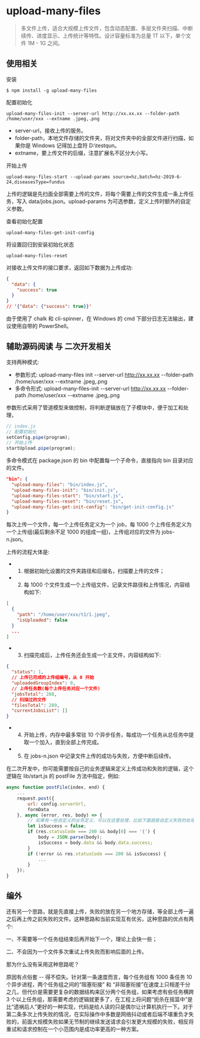 # upload-many-files

> 多文件上传，适合大规模上传文件，包含动态配置、多层文件夹扫描、中断续传、进度显示、上传统计等特性。设计容量标准为总量 1T 以下，单个文件 1M - 1G 之间。

## 使用相关

安装
```shell
$ npm install -g upload-many-files
```

配置初始化
```shell
upload-many-files-init --server-url http://xx.xx.xx --folder-path /home/user/xxx --extname .jpeg,.png
```
- server-url，接收上传的服务。
- folder-path，本地文件存储的文件夹，将对文件夹中的全部文件进行扫描，如果你是 Windows 记得加上盘符 D:\testqun。
- extname，要上传文件的后缀，注意扩展名不区分大小写。

开始上传
```shell
upload-many-files-start --upload-params source=hz,batch=hz-2019-6-24,diseasesType=fundus
```
上传的逻辑是先扫面全部需要上传的文件，将每个需要上传的文件生成一条上传任务，写入 data/jobs.json。upload-params 为可选参数，定义上传时额外的自定义参数。

查看初始化配置
```shell
upload-many-files-get-init-config
```

将设置回归到安装初始化状态
```shell
upload-many-files-reset
```

对接收上传文件的接口要求，返回如下数据为上传成功:
```json
{
  "data": {
    "success": true
  }
}
// '{"data": {"success": true}}'
```

由于使用了 chalk 和 cli-spinner，在 Windows 的 cmd 下部分日志无法输出，建议使用自带的 PowerShell。

## 辅助源码阅读 与 二次开发相关

支持两种模式: 

- 参数形式: upload-many-files init --server-url http://xx.xx.xx --folder-path /home/user/xxx --extname .jpeg,.png
- 多命令形式: upload-many-files-init --server-url http://xx.xx.xx --folder-path /home/user/xxx --extname .jpeg,.png

参数形式采用了管道模型来做控制，将判断逻辑放在了子模块中，便于加工和处理，

```js
// index.js
// 配置初始化
setConfig.pipe(program);
// 开始上传
startUpload.pipe(program);
```

多命令模式在 package.json 的 bin 中配置每一个子命令，直接指向 bin 目录对应的文件。

```json
"bin": {
  "upload-many-files": "bin/index.js",
  "upload-many-files-init": "bin/init.js",
  "upload-many-files-start": "bin/start.js",
  "upload-many-files-reset": "bin/reset.js",
  "upload-many-files-get-init-config": "bin/get-init-config.js"
}
```

每次上传一个文件，每一个上传任务定义为一个 job，每 1000 个上传任务定义为一个上传组(最后剩余不足 1000 的组成一组)，上传组对应的文件为 jobs-n.json。

上传的流程大体是:

- 1. 根据初始化设置的文件夹路径和后缀名，扫描要上传的文件；
- 2. 每 1000 个文件生成一个上传组文件，记录文件路径和上传情况，内容结构如下:

```json
[
  {
    "path": "/home/user/xxx/t1/1.jpeg",
    "isUploaded": false
  }
  ...
]
```

- 3. 扫描完成后，上传任务还会生成一个主文件，内容结构如下:

```json
{
  "status": 1,
  // 上传已完成的上传组编号，从 0 开始
  "uploadedGroupIndex": 0,
  // 上传任务数(每个上传任务对应一个文件)
  "jobsTotal": 288,
  // 扫描过的文件
  "filesTotal": 289,
  "currentJobsList": []
}
```

- 4. 开始上传，内存中最多常驻 10 个异步任务，每成功一个任务从总任务中提取一个加入，直到全部上传完成。
- 5. 在 jobs-n.json 中记录文件上传的成功与失败，方便中断后续传。

在二次开发中，你可能需要按自己的业务逻辑来定义上传成功和失败的逻辑，这个逻辑在 lib/start.js 的 postFile 方法中指定，例如:

```js
async function postFile(index, end) {
    ...
    request.post({
        url: config.serverUrl,
        formData
    }, async (error, res, body) => {
        // 如果有一些自定义的业务定义，可以在这里处理，比如下面就是自定义失败的处理
        let isSuccess = false;
        if (res.statusCode === 200 && body[0] === '{') {
            body = JSON.parse(body);
            isSuccess = body.data && body.data.success;
        }
        if (!error && res.statusCode === 200 && isSuccess) {
            ...
        }
    });
}
```

## 编外

还有另一个思路，就是先直接上传，失败的放在另一个地方存储，等全部上传一遍之后再上传之前失败的文件。这种思路和当前实现互有优劣，这种思路的优点有两个:

一、不需要等一个任务组结束后再开始下一个，理论上会快一些；

二、不会因为一个文件多次重试上传失败而影响后面的上传。

那为什么没有采用这种思路呢？

原因有点俗套 -- 得不偿失。针对第一条速度而言，每个任务组有 1000 条任务 10 个异步进程，两个任务组之间的“阻塞衔接” 和 “非阻塞衔接”在速度上只相差千分之几，但代价是需要更复杂的数据结构来区分两个任务组，如果考虑有些任务横跨 3 个以上任务组，那需要考虑的逻辑就更多了，在工程上将问题“扼杀在摇篮中”是比“遗祸后人”更好的一种实现，代码是给人读的只是偶尔让计算机执行一下。对于第二条多次上传失败的情况，在实际操作中多数是网络抖动或者后端不堪重负才失败的，前面大规模失败如果无节制的继续发送请求会引发更大规模的失败，相反将重试和请求控制在一个小范围内是成功率更高的一种方案。
